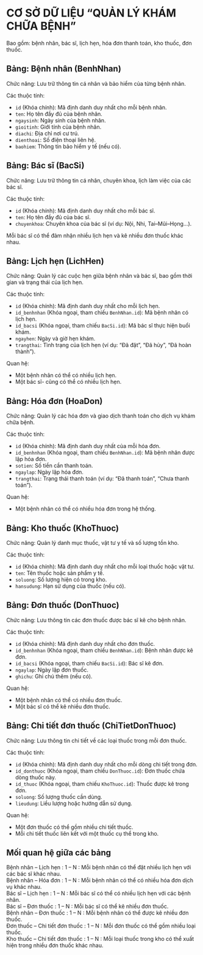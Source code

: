 # CƠ SỞ DỮ LIỆU “QUẢN LÝ KHÁM CHỮA BỆNH”
Bao gồm: bệnh nhân, bác sĩ, lịch hẹn, hóa đơn thanh toán, kho thuốc, đơn thuốc.

## Bảng: Bệnh nhân (BenhNhan)
Chức năng: Lưu trữ thông tin cá nhân và bảo hiểm của từng bệnh nhân.

Các thuộc tính:
- `id` (Khóa chính): Mã định danh duy nhất cho mỗi bệnh nhân.
- `ten`: Họ tên đầy đủ của bệnh nhân.
- `ngaysinh`: Ngày sinh của bệnh nhân.
- `gioitinh`: Giới tính của bệnh nhân.
- `diachi`: Địa chỉ nơi cư trú.
- `dienthoai`: Số điện thoại liên hệ.
- `baohiem`: Thông tin bảo hiểm y tế (nếu có).

## Bảng: Bác sĩ (BacSi)
Chức năng: Lưu trữ thông tin cá nhân, chuyên khoa, lịch làm việc của các bác sĩ.

Các thuộc tính:

- `id` (Khóa chính): Mã định danh duy nhất cho mỗi bác sĩ.
- `ten`: Họ tên đầy đủ của bác sĩ.
- `chuyenkhoa`: Chuyên khoa của bác sĩ (ví dụ: Nội, Nhi, Tai–Mũi–Họng...).

Mỗi bác sĩ có thể đảm nhận nhiều lịch hẹn và kê nhiều đơn thuốc khác nhau.

## Bảng: Lịch hẹn (LichHen)
Chức năng: Quản lý các cuộc hẹn giữa bệnh nhân và bác sĩ, bao gồm thời gian và trạng thái của lịch hẹn.

Các thuộc tính:
- `id` (Khóa chính): Mã định danh duy nhất cho mỗi lịch hẹn.
- `id_benhnhan` (Khóa ngoại, tham chiếu `BenhNhan.id`): Mã bệnh nhân có lịch hẹn.
- `id_bacsi` (Khóa ngoại, tham chiếu `BacSi.id`): Mã bác sĩ thực hiện buổi khám.
- `ngayhen`: Ngày và giờ hẹn khám.
- `trangthai`: Tình trạng của lịch hẹn (ví dụ: “Đã đặt”, “Đã hủy”, “Đã hoàn thành”).

Quan hệ:
- Một bệnh nhân có thể có nhiều lịch hẹn.
- Một bác sĩ- cũng có thể có nhiều lịch hẹn.

## Bảng: Hóa đơn (HoaDon)
Chức năng: Quản lý các hóa đơn và giao dịch thanh toán cho dịch vụ khám chữa bệnh.

Các thuộc tính:
- `id` (Khóa chính): Mã định danh duy nhất của mỗi hóa đơn.
- `id_benhnhan` (Khóa ngoại, tham chiếu `BenhNhan.id`): Mã bệnh nhân được lập hóa đơn.
- `sotien`: Số tiền cần thanh toán.
- `ngaylap`: Ngày lập hóa đơn.
- `trangthai`: Trạng thái thanh toán (ví dụ: “Đã thanh toán”, “Chưa thanh toán”).

Quan hệ:
- Một bệnh nhân có thể có nhiều hóa đơn trong hệ thống.

## Bảng: Kho thuốc (KhoThuoc)

Chức năng: Quản lý danh mục thuốc, vật tư y tế và số lượng tồn kho.

Các thuộc tính:
- `id` (Khóa chính): Mã định danh duy nhất cho mỗi loại thuốc hoặc vật tư.
- `ten`: Tên thuốc hoặc sản phẩm y tế.
- `soluong`: Số lượng hiện có trong kho.
- `hansudung`: Hạn sử dụng của thuốc (nếu có).

## Bảng: Đơn thuốc (DonThuoc)

Chức năng: Lưu thông tin các đơn thuốc được bác sĩ kê cho bệnh nhân.

Các thuộc tính:
- `id` (Khóa chính): Mã định danh duy nhất cho đơn thuốc.
- `id_benhnhan` (Khóa ngoại, tham chiếu `BenhNhan.id`): Bệnh nhân được kê đơn.
- `id_bacsi` (Khóa ngoại, tham chiếu `BacSi.id`): Bác sĩ kê đơn.
- `ngaylap`: Ngày lập đơn thuốc.
- `ghichu`: Ghi chú thêm (nếu có).

Quan hệ:
- Một bệnh nhân có thể có nhiều đơn thuốc.
- Một bác sĩ có thể kê nhiều đơn thuốc.

## Bảng: Chi tiết đơn thuốc (ChiTietDonThuoc)

Chức năng: Lưu thông tin chi tiết về các loại thuốc trong mỗi đơn thuốc.

Các thuộc tính:
- `id` (Khóa chính): Mã định danh duy nhất cho mỗi dòng chi tiết trong đơn.
- `id_donthuoc` (Khóa ngoại, tham chiếu `DonThuoc.id`): Đơn thuốc chứa dòng thuốc này.
- `id_thuoc` (Khóa ngoại, tham chiếu `KhoThuoc.id`): Thuốc được kê trong đơn.
- `soluong`: Số lượng thuốc cần dùng.
- `lieudung`: Liều lượng hoặc hướng dẫn sử dụng.

Quan hệ:
- Một đơn thuốc có thể gồm nhiều chi tiết thuốc.
- Mỗi chi tiết thuốc liên kết với một thuốc cụ thể trong kho.

## Mối quan hệ giữa các bảng

Bệnh nhân – Lịch hẹn           : 1 – N   : Mỗi bệnh nhân có thể đặt nhiều lịch hẹn với các bác sĩ khác nhau.          
Bệnh nhân – Hóa đơn            : 1 – N   : Mỗi bệnh nhân có thể có nhiều hóa đơn dịch vụ khác nhau.                  
Bác sĩ – Lịch hẹn              : 1 – N   : Mỗi bác sĩ có thể có nhiều lịch hẹn với các bệnh nhân.                     
Bác sĩ – Đơn thuốc             : 1 – N   : Mỗi bác sĩ có thể kê nhiều đơn thuốc.                                      
Bệnh nhân – Đơn thuốc          : 1 – N   : Mỗi bệnh nhân có thể được kê nhiều đơn thuốc.                              
Đơn thuốc – Chi tiết đơn thuốc : 1 – N   : Mỗi đơn thuốc có thể gồm nhiều loại thuốc.                                 
Kho thuốc – Chi tiết đơn thuốc : 1 – N   : Mỗi loại thuốc trong kho có thể xuất hiện trong nhiều đơn thuốc khác nhau. 
